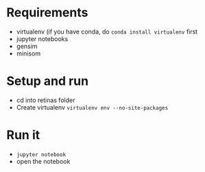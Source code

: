 # Requirements
* virtualenv (if you have conda, do `conda install virtualenv` first
* jupyter notebooks
* gensim
* minisom

# Setup and run
* cd into retinas folder
* Create virtualenv `virtualenv env --no-site-packages`


# Run it
* `jupyter notebook`
* open the notebook
